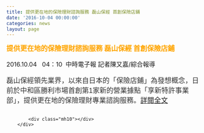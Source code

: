 ```yaml
---
title: 提供更在地的保險理財諮詢服務 磊山保經 首創保險店鋪
date: '2016-10-04 00:00:00'
categories: news
layout: page
---
```


<div class="text">
			<div>
	<div>
		<span style="color: rgb(255, 165, 0);"><span style="font-size: 18px;"><strong>提供更在地的保險理財諮詢服務 磊山保經 首創保險店鋪</strong></span></span></div>
	<div>
		&nbsp;</div>
	<div>
		<span style="font-size: 16px;">2016.10.04 &nbsp; 04：10 &nbsp;中時電子報 記者陳又嘉/綜合報導</span></div>
	<div>
		&nbsp;</div>
	<div>
		<span style="color: rgb(51, 51, 51); font-family: &quot;Microsoft Jhenghei&quot;, Verdana, Arial, PMingLiU, sans-serif; font-size: 18px;">磊山保經領先業界，以來自日本的「保險店鋪」為發想概念，日前於中和區勝利市場首創第1家新的營業據點「享新特許事業部」，提供更在地的保險理財專業諮詢服務。<a href="http://www.chinatimes.com/newspapers/20161004000188-260208">詳閱全文</a></span></div>
</div>
<div>
	&nbsp;</div>

			<div class="mh10"></div>
		</div>